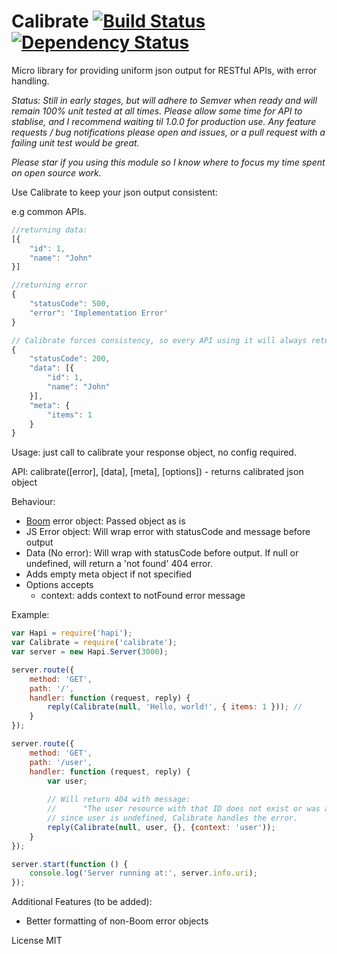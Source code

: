 Calibrate [![Build Status](https://travis-ci.org/johnbrett/calibrate.svg?branch=master)](https://travis-ci.org/johnbrett/calibrate) [![Dependency Status](https://david-dm.org/johnbrett/calibrate.svg)](https://david-dm.org/johnbrett/calibrate)
=========

Micro library for providing uniform json output for RESTful APIs, with error handling. 

*Status: Still in early stages, but will adhere to Semver when ready and will remain 100% unit tested at all times. Please allow some time for API to stablise, and I recommend waiting til 1.0.0 for production use. Any feature requests / bug notifications please open and issues, or a pull request with a failing unit test would be great.* 

*Please star if you using this module so I know where to focus my time spent on open source work.*


Use Calibrate to keep your json output consistent:

e.g common APIs.

```javascript
//returning data:
[{
    "id": 1,
    "name": "John"
}]

//returning error
{
    "statusCode": 500,
    "error": 'Implementation Error'
}

// Calibrate forces consistency, so every API using it will always return a similar route:
{
    "statusCode": 200,
    "data": [{
        "id": 1,
        "name": "John"
    }],
    "meta": {
        "items": 1
    }
}
```

Usage: just call to calibrate your response object, no config required. 

API:
    calibrate([error], [data], [meta], [options]) - returns calibrated json object

Behaviour:
- [Boom](https://www.npmjs.org/package/boom) error object: Passed object as is
- JS Error object: Will wrap error with statusCode and message before output
- Data (No error): Will wrap with statusCode before output. If null or undefined, will return a 'not found' 404 error.
- Adds empty meta object if not specified
- Options accepts
    - context: adds context to notFound error message

Example:
```javascript
var Hapi = require('hapi');
var Calibrate = require('calibrate');
var server = new Hapi.Server(3000);

server.route({
    method: 'GET',
    path: '/',
    handler: function (request, reply) {
        reply(Calibrate(null, 'Hello, world!', { items: 1 })); //
    }
});

server.route({
    method: 'GET',
    path: '/user',
    handler: function (request, reply) {
        var user;
        
        // Will return 404 with message:
        //      "The user resource with that ID does not exist or was already deleted." 
        // since user is undefined, Calibrate handles the error.
        reply(Calibrate(null, user, {}, {context: 'user')); 
    }
});

server.start(function () {
    console.log('Server running at:', server.info.uri);
});
```

Additional Features (to be added):
- Better formatting of non-Boom error objects

License MIT
